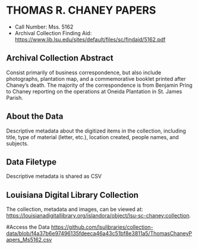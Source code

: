 # THOMAS R. CHANEY PAPERS
- Call Number: Mss. 5162
- Archival Collection Finding Aid: https://www.lib.lsu.edu/sites/default/files/sc/findaid/5162.pdf
## Archival Collection Abstract
Consist primarily of business correspondence, but also include
photographs, plantation map, and a commemorative booklet printed
after Chaney’s death. The majority of the correspondence is from
Benjamin Pring to Chaney reporting on the operations at Oneida
Plantation in St. James Parish.
## About the Data
Descriptive metadata about the digitized items in the collection, including title, type of material (letter, etc.), location created, people names, and subjects.
## Data Filetype 
Descriptive metadata is shared as CSV
## Louisiana Digital Library Collection 
The collection, metadata and images, can be viewed at: https://louisianadigitallibrary.org/islandora/object/lsu-sc-chaney:collection. 

#Access the Data
https://github.com/lsulibraries/collection-data/blob/f4a37b6e97496135fdeeca46a43c51bf8e3811a5/ThomasChaneyPapers_Ms5162.csv
